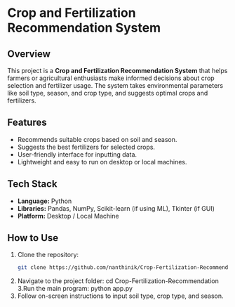 # Crop and Fertilization Recommendation System

## Overview
This project is a **Crop and Fertilization Recommendation System** that helps farmers or agricultural enthusiasts make informed decisions about crop selection and fertilizer usage. The system takes environmental parameters like soil type, season, and crop type, and suggests optimal crops and fertilizers.

## Features
- Recommends suitable crops based on soil and season.
- Suggests the best fertilizers for selected crops.
- User-friendly interface for inputting data.
- Lightweight and easy to run on desktop or local machines.

## Tech Stack
- **Language:** Python
- **Libraries:** Pandas, NumPy, Scikit-learn (if using ML), Tkinter (if GUI)
- **Platform:** Desktop / Local Machine

## How to Use
1. Clone the repository:
   ```bash
   git clone https://github.com/nanthinik/Crop-Fertilization-Recommendation.git
2.	Navigate to the project folder:
   cd Crop-Fertilization-Recommendation
3.Run the main program:
  	 python app.py
4.	Follow on-screen instructions to input soil type, crop type, and season.
 	 	
